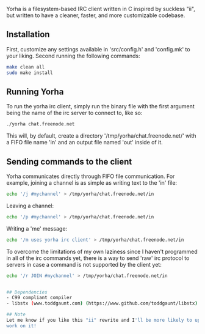 Yorha is a filesystem-based IRC client written in C inspired by suckless "ii",
but written to have a cleaner, faster, and more customizable codebase.

## Installation
First, customize any settings available in 'src/config.h' and 'config.mk' to your liking.
Second running the following commands:
``` bash
make clean all
sudo make install
```

## Running Yorha
To run the yorha irc client, simply run the binary file with the first argument
being the name of the irc server to connect to, like so:
``` bash
./yorha chat.freenode.net
```
This will, by default, create a directory '/tmp/yorha/chat.freenode.net/' with
a FIFO file name 'in' and an output file named 'out' inside of it.

## Sending commands to the client
Yorha communicates directly through FIFO file communication. For example,
joining a channel is as simple as writing text to the 'in' file:
``` bash
echo '/j #mychannel' > /tmp/yorha/chat.freenode.net/in
```
Leaving a channel:
``` bash
echo '/p #mychannel' > /tmp/yorha/chat.freenode.net/in
```

Writing a 'me' message:
``` bash
echo '/m uses yorha irc client' > /tmp/yorha/chat.freenode.net/in
```
To overcome the limitations of my own laziness since I haven't programmed in
all of the irc commands yet, there is a way to send 'raw' irc protocol to
servers in case a command is not supported by the client yet:
``` bash
echo '/r JOIN #mychannel' > /tmp/yorha/chat.freenode.net/in


## Dependencies
- C99 compliant compiler
- libstx (www.toddgaunt.com) (https://www.github.com/toddgaunt/libstx)

## Note
Let me know if you like this "ii" rewrite and I'll be more likely to update and
work on it!
